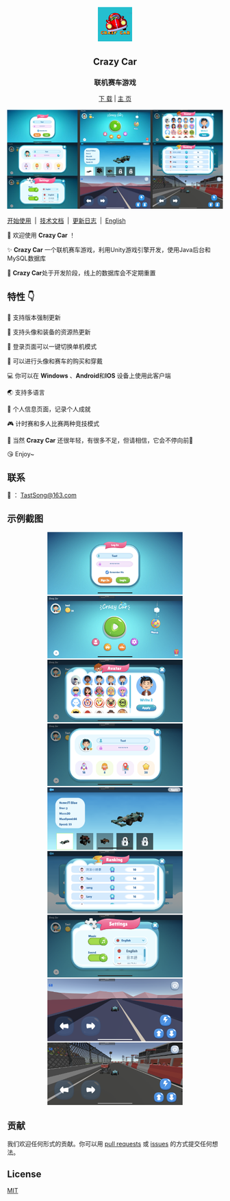 <div align="center">
  <h2 href="https://github.com/TastSong/CrazyCar">
    <img src="./SamplePictures/CrazyCarIcon.png"  width="80px" height="80px">
  </h2>
  <h2 align="center">
    Crazy Car
  </h1>
  <h3 align="center">
    联机赛车游戏
  </h3>
    <a href = "https://github.com/TastSong/CrazyCar/releases">下 载</a> | <a href = "https://github.com/TastSong/CrazyCar/releases">主 页</a> <br>
<a>
    <img src="https://img.shields.io/github/stars/TastSong/CrazyCar?style=plastic" alt="">
    </a>
<a>
    <img src="https://img.shields.io/github/forks/TastSong/CrazyCar?color=09F709&label=forks&style=plastic" alt="">
  </a> 
<a>
    <img src="https://img.shields.io/github/license/TastSong/CrazyCar?color=22DDB8&label=license&style=plastic" alt="">
  </a> 
<a>
    <img src="https://img.shields.io/github/commit-activity/m/TastSong/CrazyCar?color=AA8855&label=commit-activity&style=plasticc"alt="">
  </a> 
<a>
    <img src="https://img.shields.io/github/last-commit/TastSong/Crazycar?color=%231AE66B&label=last-commit&style=plastic" alt="">
  </a>
</div>


<div  align="center">  
  <a><img src="./SamplePictures/Preview.JPG"></a>
</div> 


[开始使用](./README_QuickStart.md)&nbsp; | &nbsp;[技术文档](./README_Dev.md)&nbsp; | &nbsp;[更新日志](https://github.com/TastSong/CrazyCar/releases)&nbsp; | &nbsp;[English](./README_en.md)

:clap:  欢迎使用 **Crazy Car** ！ 

:sparkles:  **Crazy Car** 一个联机赛车游戏，利用Unity游戏引擎开发，使用Java后台和MySQL数据库

:loudspeaker: **Crazy Car**处于开发阶段，线上的数据库会不定期重置

## 特性 :point_down:
:pushpin:  支持版本强制更新

:sunrise: 支持头像和装备的资源热更新

:rocket:  登录页面可以一键切换单机模式 

:car:  可以进行头像和赛车的购买和穿戴

:computer:  你可以在 **Windows** 、**Android**和**IOS** 设备上使用此客户端 

:earth_asia:  支持多语言

:page_facing_up:  个人信息页面，记录个人成就

:video_game:  计时赛和多人比赛两种竞技模式

:seedling: 当然 **Crazy Car** 还很年轻，有很多不足，但请相信，它会不停向前:running:

:kissing_heart: Enjoy~

## 联系
:email: ： TastSong@163.com

## 示例截图
<div  align="center">  
    <a><img src="./SamplePictures/Login.JPG"  width="316px" height="146px" title="Login"></a>
    <a><img src="./SamplePictures/Homepage.png" width="316px" height="146px" title="Homepage"></a>
    <a><img src="./SamplePictures/Avatar.png" width="316px" height="146px" title="Avatar"></a>
    <a><img src="./SamplePictures/Profile.png" width="316px" height="146px" title="Profile"></a>
    <a><img src="./SamplePictures/Equip.png" width="316px" height="146px" title="Equip"></a>
    <a><img src="./SamplePictures/Rank.png" width="316px" height="146px" title="Rank"></a>
    <a><img src="./SamplePictures/Setting.png" width="316px" height="146px" title="Setting"></a>
    <a><img src="./SamplePictures/TimeTrial.png" width="316px" height="146px" title="TimeTrial"></a>
    <a><img src="./SamplePictures/Match.png" width="316px" height="146px" title="Login"></a>
</div> 



## 贡献
我们欢迎任何形式的贡献。你可以用 [pull requests](https://github.com/TastSong/CrazyCar/pulls) 或 [issues](https://github.com/TastSong/CrazyCar/issues) 的方式提交任何想法。 


## License
[MIT](https://github.com/TastSong/CrazyCar/blob/master/LICENSE)

